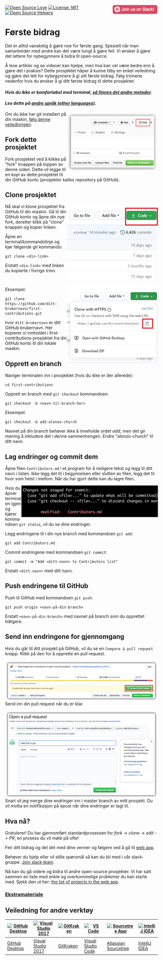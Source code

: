 [![Open Source Love](https://badges.frapsoft.com/os/v1/open-source.svg?v=103)](https://github.com/ellerbrock/open-source-badges/)
[<img align="right" width="150" src="/assets/join-slack-team.png">](https://join.slack.com/t/firstcontributors/shared_invite/enQtNjkxNzQwNzA2MTMwLTVhMWJjNjg2ODRlNWZhNjIzYjgwNDIyZWYwZjhjYTQ4OTBjMWM0MmFhZDUxNzBiYzczMGNiYzcxNjkzZDZlMDM)
[![License: MIT](https://img.shields.io/badge/License-MIT-green.svg)](https://opensource.org/licenses/MIT)
[![Open Source Helpers](https://www.codetriage.com/roshanjossey/first-contributions/badges/users.svg)](https://www.codetriage.com/roshanjossey/first-contributions)


# Første bidrag

Det er alltid vanskelig å gjøre noe for første gang. Spesielt når man samarbeider med andre kan det være tungt å gjøre feil. Vi ønsker å gjøre det lettere for nybegynnere å bidra til open-source.

Å lese artikler og se videoer kan hjelpe, men hva kan vel være bedre enn å gjøre det i praksis? Dette prosjektet håper å kunne tilby en enkel veiledning og gjøre det lett for nybegynnere å gi sitt første bidrag. Følg trinnene nedenfor hvis du ønsker å gi ditt første bidrag til dette prosjektet.

#### *Hvis du ikke er komfortabel med terminal, [så finnes det andre metoder](#veiledning-for-andre-verktøy).*

#### *Les dette på [andre språk (other languages)](/translations/Translations.md).*

<img align="right" width="300" src="/assets/fork.png" alt="fork this repository" />

Om du ikke har git installert på din maskin, [følg denne veiledningen](https://help.github.com/articles/set-up-git/).

## Fork dette prosjektet

Fork prosjektet ved å klikke på "fork" knappen på toppen av denne siden. Dette vil legge til en kopi av dette prosjektet til din GitHub konto (prosjekter kalles repository på GitHub).

## Clone prosjektet

<img align="right" width="300" src="/assets/clone.png" alt="clone this repository" />

Nå skal vi klone prosjektet fra GitHub til din maskin. Gå til din GitHub konto og åpne din nye fork, deretter klikk på "clone" knappen og kopier linken.

Åpne en terminal/kommandolinje og kjør følgende git kommando:
```
git clone <din-link>
```
Erstatt `<din-link>` med linken du kopierte i forrige trinn.

<br><img align="right" width="300" src="/assets/copy-to-clipboard.png" alt="copy URL to clipboard" />

Eksempel:
```
git clone https://github.com/ditt-brukernavn/first-contributions.git
```
hvor `ditt-brukernavn` er ditt GitHub brukernavn. Her kopierer vi innholdet i first-contributions prosjektet fra din GitHub konto til din lokale maskin.

## Opprett en branch

Naviger terminalen inn i prosjektet (hvis du ikke er der allerede):
```
cd first-contributions
```

Opprett en branch med `git checkout` kommandoen:
```
git checkout -b <navn-til-branch-her>
```

Eksempel:
```
git checkout -b add-alonzo-church
```
Navnet på din branch behøver ikke å inneholde ordet *add*, men det gir mening å inkludere det i denne sammenhengen. Endre "alonzo-church" til ditt navn.

## Lag endringer og commit dem

Åpne filen `Contributors.md` i et program for å redigere tekst og legg til ditt navn i listen. Ikke legg det til i begynnelsen eller slutten av filen, legg det til hvor som helst i mellom. Når du har gjort dette kan du lagre filen.

<img align="right" width="450" src="/assets/git-status.png" alt="git status" />


Hvis du åpner terminalen igjen og kjører kommandoen `git status`, vil du se dine endringer.


Legg endringene til i din nye branch med kommandoen `git add`:
```
git add Contributors.md
```

Commit endringene med kommandoen `git commit`:
```
git commit -m "Add <ditt-navn> to Contributors list"
```
Erstatt `<ditt-navn>` med ditt navn.

## Push endringene til GitHub

Push til GitHub med kommandoen `git push`:
```
git push origin <navn-på-din-branch>
```
Erstatt `<navn-på-din-branch>` med navnet på branch som du opprettet tidligere.

## Send inn endringene for gjennomgang

Hvis du går til ditt prosjekt på GitHub, vil du se en `Compare & pull request` knapp. Klikk på den for å opprette en pull request.

<img style="float: right;" src="/assets/compare-and-pull.png" alt="create a pull request" />

Send inn din pull request når du er klar.

<img style="float: right;" src="/assets/submit-pull-request.png" alt="submit pull request" />

Snart vil jeg merge dine endringer inn i master branch av mitt prosjekt. Du vil motta en notifikasjon på epost når dine endringer er lagt til.

## Hva nå?

Gratulerer! Du har gjennomført standardprosessen for _fork -> clone -> edit -> PR_, en prosess du vil møte på ofte!

Feir ditt bidrag og del det med dine venner og følgere ved å gå til [web app](https://firstcontributions.github.io/#social-share).

Behøver du hjelp eller vil stille spørsmål så kan du bli med i vår slack-gruppe. [Join slack team](https://join.slack.com/t/firstcontributors/shared_invite/enQtNjkxNzQwNzA2MTMwLTVhMWJjNjg2ODRlNWZhNjIzYjgwNDIyZWYwZjhjYTQ4OTBjMWM0MmFhZDUxNzBiYzczMGNiYzcxNjkzZDZlMDM).

Nå kan du gå videre og bidra til andre open-source prosjekter. Vi har satt sammen en liste med enkle og overkommelige problemer du kan starte med. Sjekk den ut her: [the list of projects in the web app](https://firstcontributions.github.io/#project-list).

### [Ekstramateriale](../additional-material/git_workflow_scenarios/additional-material.md)


## Veiledning for andre verktøy

| <a href="../gui-tool-tutorials/github-desktop-tutorial.md"><img alt="GitHub Desktop" src="https://desktop.github.com/images/desktop-icon.svg" width="100"></a> | <a href="../gui-tool-tutorials/github-windows-vs2017-tutorial.md"><img alt="Visual Studio 2017" src="https://upload.wikimedia.org/wikipedia/commons/c/cd/Visual_Studio_2017_Logo.svg" width="100"></a> | <a href="../gui-tool-tutorials/gitkraken-tutorial.md"><img alt="GitKraken" src="https://firstcontributions.github.io/assets/gui-tool-tutorials/gitkraken-tutorial/gk-icon.png" width="100"></a> | <a href="../gui-tool-tutorials/github-windows-vs-code-tutorial.md"><img alt="VS Code" src="https://upload.wikimedia.org/wikipedia/commons/2/2d/Visual_Studio_Code_1.18_icon.svg" width=100></a> | <a href="../gui-tool-tutorials/sourcetree-macos-tutorial.md"><img alt="Sourcetree App" src="https://wac-cdn.atlassian.com/dam/jcr:81b15cde-be2e-4f4a-8af7-9436f4a1b431/Sourcetree-icon-blue.svg" width=100></a> | <a href="../gui-tool-tutorials/github-windows-intellij-tutorial.md"><img alt="IntelliJ IDEA" src="https://upload.wikimedia.org/wikipedia/commons/d/d5/IntelliJ_IDEA_Logo.svg" width=100></a> |
| --- | --- | --- | --- | --- | --- |
| [GitHub Desktop](../gui-tool-tutorials/github-desktop-tutorial.md) | [Visual Studio 2017](../gui-tool-tutorials/github-windows-vs2017-tutorial.md) | [GitKraken](../gui-tool-tutorials/gitkraken-tutorial.md) | [Visual Studio Code](../gui-tool-tutorials/github-windows-vs-code-tutorial.md) | [Atlassian Sourcetree](../gui-tool-tutorials/sourcetree-macos-tutorial.md) | [IntelliJ IDEA](../gui-tool-tutorials/github-windows-intellij-tutorial.md) |
